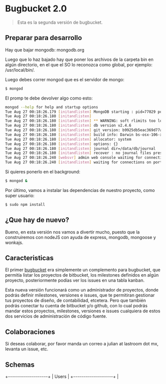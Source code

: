 Bugbucket 2.0
=============

> Esta es la segunda versión de bugbucket.

## Preparar para desarrollo

Hay que bajar mongodb: mongodb.org

Luego que lo haz bajado hay que poner los archivos de la carpeta bin en algún directorio, en el que el SO lo reconozca como global, por ejemplo: /usr/local/bin/.

Luego debes correr mongod que es el servidor de mongo:

```sh
$ mongod
```

El promp te debe devolver algo como esto:

```sh
mongod --help for help and startup options
Tue Aug 27 00:18:26.179 [initandlisten] MongoDB starting : pid=77029 port=27017 dbpath=/data/db/ 64-bit host=MacBook-Air-de-Julian.local
Tue Aug 27 00:18:26.180 [initandlisten] 
Tue Aug 27 00:18:26.180 [initandlisten] ** WARNING: soft rlimits too low. Number of files is 256, should be at least 1000
Tue Aug 27 00:18:26.180 [initandlisten] db version v2.4.6
Tue Aug 27 00:18:26.180 [initandlisten] git version: b9925db5eac369d77a3a5f5d98a145eaaacd9673
Tue Aug 27 00:18:26.180 [initandlisten] build info: Darwin bs-osx-106-x86-64-2.10gen.cc 10.8.0 Darwin Kernel Version 10.8.0: Tue Jun  7 16:32:41 PDT 2011; root:xnu-1504.15.3~1/RELEASE_X86_64 x86_64 BOOST_LIB_VERSION=1_49
Tue Aug 27 00:18:26.180 [initandlisten] allocator: system
Tue Aug 27 00:18:26.180 [initandlisten] options: {}
Tue Aug 27 00:18:26.180 [initandlisten] journal dir=/data/db/journal
Tue Aug 27 00:18:26.180 [initandlisten] recover : no journal files present, no recovery needed
Tue Aug 27 00:18:26.240 [websvr] admin web console waiting for connections on port 28017
Tue Aug 27 00:18:26.240 [initandlisten] waiting for connections on port 27017
```

Si quieres ponerlo en el background:

```sh
$ mongod &
```

Por último, vamos a instalar las dependencias de nuestro proyecto, como super usuario:

```sh
$ sudo npm install
```

## ¿Que hay de nuevo?

Bueno, en esta versión nos vamos a divertir mucho, puesto que la construiremos con nodeJS con ayuda de express, mongodb, mongoose y wonkajs.

## Caracteristicas

El primer [bugbucket](http://bugbucket.org) era simplemente un complemento para bugbucket, que permitía listar los proyectos de bitbucket, los milestones definidos en algún proyecto, posteriormente podías ver los issues en una tabla kanban.

Esta nueva versión funcionará como un administrador de proyectos, donde podrás definir milestones, versiones e issues, que te permitiran gestionar tus proyectos de diseño, de contabilidad, etcetera. Pero que también podrás conectar tu cuenta de bitbucket y/o github, con lo cual podrás mandar estos proyectos, milestones, versiones e issues cualquiera de estos dos servicios de administración de código fuente.

## Colaboraciones

Si deseas colaborar, por favor manda un correo a julian at lastroom dot mx, levanta un issue, etc.

## Schemas

+--------------------+
| Users              |
+--------------------+
| 